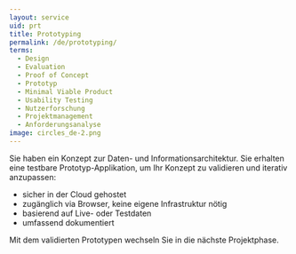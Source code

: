 ```yaml
---
layout: service
uid: prt
title: Prototyping
permalink: /de/prototyping/
terms: 
  - Design
  - Evaluation
  - Proof of Concept
  - Prototyp
  - Minimal Viable Product
  - Usability Testing
  - Nutzerforschung
  - Projektmanagement
  - Anforderungsanalyse
image: circles_de-2.png
---
```


Sie haben ein Konzept zur Daten- und Informationsarchitektur. Sie erhalten eine testbare Prototyp-Applikation, um Ihr Konzept zu validieren und iterativ anzupassen: 

- sicher in der Cloud gehostet 
- zugänglich via Browser, keine eigene Infrastruktur nötig 
- basierend auf Live- oder Testdaten 
- umfassend dokumentiert 

Mit dem validierten Prototypen wechseln Sie in die nächste Projektphase. 

